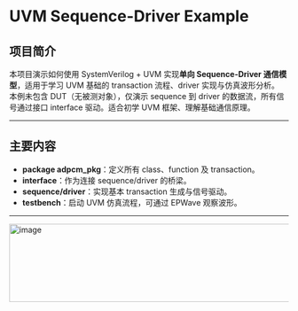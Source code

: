 # UVM Sequence-Driver Example

## 项目简介

本项目演示如何使用 SystemVerilog + UVM 实现**单向 Sequence-Driver 通信模型**，适用于学习 UVM 基础的 transaction 流程、driver 实现与仿真波形分析。  
本例未包含 DUT（无被测对象），仅演示 sequence 到 driver 的数据流，所有信号通过接口 interface 驱动。适合初学 UVM 框架、理解基础通信原理。

---

## 主要内容

- **package adpcm_pkg**：定义所有 class、function 及 transaction。
- **interface**：作为连接 sequence/driver 的桥梁。
- **sequence/driver**：实现基本 transaction 生成与信号驱动。
- **testbench**：启动 UVM 仿真流程，可通过 EPWave 观察波形。

---

<img width="1843" height="141" alt="image" src="https://github.com/user-attachments/assets/277d0654-3f7b-4df2-93c6-b9ff7e7048fb" />

